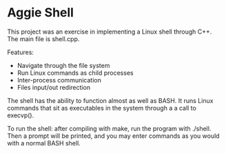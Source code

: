 # Aggie Shell

This project was an exercise in implementing a Linux shell through C++. The main file is shell.cpp.

Features:
- Navigate through the file system
- Run Linux commands as child processes
- Inter-process communication
- Files input/out redirection

The shell has the ability to function almost as well as BASH. It runs Linux commands that sit as executables in the system through a a call to execvp().

To run the shell: after compiling with make, run the program with ./shell. Then a prompt will be printed, and you may enter commands as you would with a normal BASH shell.
